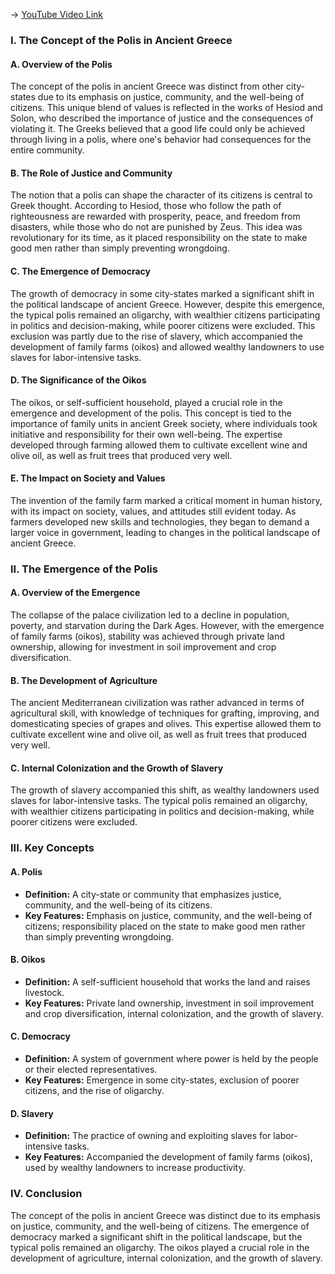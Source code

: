 -> [YouTube Video Link](https://www.youtube.com/watch?v=BB-i7hZadLc&list=PL023BCE5134243987&index=5&pp=iAQB)

### I. The Concept of the Polis in Ancient Greece
#### A. Overview of the Polis

The concept of the polis in ancient Greece was distinct from other city-states due to its emphasis on justice, community, and the well-being of citizens. This unique blend of values is reflected in the works of Hesiod and Solon, who described the importance of justice and the consequences of violating it. The Greeks believed that a good life could only be achieved through living in a polis, where one's behavior had consequences for the entire community.

#### B. The Role of Justice and Community

The notion that a polis can shape the character of its citizens is central to Greek thought. According to Hesiod, those who follow the path of righteousness are rewarded with prosperity, peace, and freedom from disasters, while those who do not are punished by Zeus. This idea was revolutionary for its time, as it placed responsibility on the state to make good men rather than simply preventing wrongdoing.

#### C. The Emergence of Democracy

The growth of democracy in some city-states marked a significant shift in the political landscape of ancient Greece. However, despite this emergence, the typical polis remained an oligarchy, with wealthier citizens participating in politics and decision-making, while poorer citizens were excluded. This exclusion was partly due to the rise of slavery, which accompanied the development of family farms (oikos) and allowed wealthy landowners to use slaves for labor-intensive tasks.

#### D. The Significance of the Oikos

The oikos, or self-sufficient household, played a crucial role in the emergence and development of the polis. This concept is tied to the importance of family units in ancient Greek society, where individuals took initiative and responsibility for their own well-being. The expertise developed through farming allowed them to cultivate excellent wine and olive oil, as well as fruit trees that produced very well.

#### E. The Impact on Society and Values

The invention of the family farm marked a critical moment in human history, with its impact on society, values, and attitudes still evident today. As farmers developed new skills and technologies, they began to demand a larger voice in government, leading to changes in the political landscape of ancient Greece.

### II. The Emergence of the Polis
#### A. Overview of the Emergence

The collapse of the palace civilization led to a decline in population, poverty, and starvation during the Dark Ages. However, with the emergence of family farms (oikos), stability was achieved through private land ownership, allowing for investment in soil improvement and crop diversification.

#### B. The Development of Agriculture

The ancient Mediterranean civilization was rather advanced in terms of agricultural skill, with knowledge of techniques for grafting, improving, and domesticating species of grapes and olives. This expertise allowed them to cultivate excellent wine and olive oil, as well as fruit trees that produced very well.

#### C. Internal Colonization and the Growth of Slavery

The growth of slavery accompanied this shift, as wealthy landowners used slaves for labor-intensive tasks. The typical polis remained an oligarchy, with wealthier citizens participating in politics and decision-making, while poorer citizens were excluded.

### III. Key Concepts
#### A. Polis

*   **Definition:** A city-state or community that emphasizes justice, community, and the well-being of its citizens.
*   **Key Features:** Emphasis on justice, community, and the well-being of citizens; responsibility placed on the state to make good men rather than simply preventing wrongdoing.

#### B. Oikos

*   **Definition:** A self-sufficient household that works the land and raises livestock.
*   **Key Features:** Private land ownership, investment in soil improvement and crop diversification, internal colonization, and the growth of slavery.

#### C. Democracy

*   **Definition:** A system of government where power is held by the people or their elected representatives.
*   **Key Features:** Emergence in some city-states, exclusion of poorer citizens, and the rise of oligarchy.

#### D. Slavery

*   **Definition:** The practice of owning and exploiting slaves for labor-intensive tasks.
*   **Key Features:** Accompanied the development of family farms (oikos), used by wealthy landowners to increase productivity.

### IV. Conclusion
The concept of the polis in ancient Greece was distinct due to its emphasis on justice, community, and the well-being of citizens. The emergence of democracy marked a significant shift in the political landscape, but the typical polis remained an oligarchy. The oikos played a crucial role in the development of agriculture, internal colonization, and the growth of slavery.